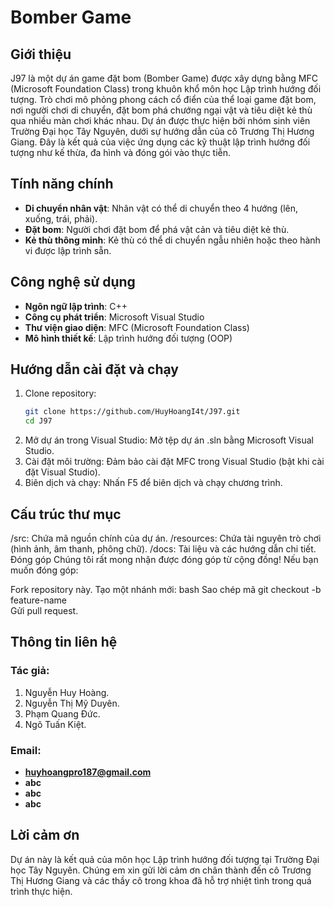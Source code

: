 # Bomber Game  
## Giới thiệu
   J97 là một dự án game đặt bom (Bomber Game) được xây dựng bằng MFC (Microsoft Foundation Class) trong khuôn khổ môn học Lập trình hướng đối tượng. Trò chơi mô phỏng phong cách cổ điển của thể loại game đặt bom, nơi người chơi di chuyển, đặt bom phá chướng ngại vật và tiêu diệt kẻ thù qua nhiều màn chơi khác nhau.
   Dự án được thực hiện bởi nhóm sinh viên Trường Đại học Tây Nguyên, dưới sự hướng dẫn của cô Trương Thị Hương Giang. Đây là kết quả của việc ứng dụng các kỹ thuật lập trình hướng đối tượng như kế thừa, đa hình và đóng gói vào thực tiễn.
## Tính năng chính
- **Di chuyển nhân vật**: Nhân vật có thể di chuyển theo 4 hướng (lên, xuống, trái, phải).
- **Đặt bom**: Người chơi đặt bom để phá vật cản và tiêu diệt kẻ thù.
- **Kẻ thù thông minh**: Kẻ thù có thể di chuyển ngẫu nhiên hoặc theo hành vi được lập trình sẵn.
## Công nghệ sử dụng
- **Ngôn ngữ lập trình**: C++
- **Công cụ phát triển**: Microsoft Visual Studio
- **Thư viện giao diện**: MFC (Microsoft Foundation Class)
- **Mô hình thiết kế**: Lập trình hướng đối tượng (OOP)
## Hướng dẫn cài đặt và chạy
1. Clone repository:  
   ```bash  
   git clone https://github.com/HuyHoangI4t/J97.git  
   cd J97  
2. Mở dự án trong Visual Studio:
   Mở tệp dự án .sln bằng Microsoft Visual Studio.
3. Cài đặt môi trường:
   Đảm bảo cài đặt MFC trong Visual Studio (bật khi cài đặt Visual Studio).
4. Biên dịch và chạy:
   Nhấn F5 để biên dịch và chạy chương trình.
## Cấu trúc thư mục
   /src: Chứa mã nguồn chính của dự án.
   /resources: Chứa tài nguyên trò chơi (hình ảnh, âm thanh, phông chữ).
   /docs: Tài liệu và các hướng dẫn chi tiết.
Đóng góp
Chúng tôi rất mong nhận được đóng góp từ cộng đồng! Nếu bạn muốn đóng góp:

Fork repository này.
Tạo một nhánh mới:
bash
Sao chép mã
git checkout -b feature-name  
Gửi pull request.
## Thông tin liên hệ
### Tác giả: 
   1. Nguyễn Huy Hoàng.
   2. Nguyễn Thị Mỹ Duyên.
   3. Phạm Quang Đức.
   4. Ngô Tuấn Kiệt.
### Email:
   - **[huyhoangpro187@gmail.com](mailto:huyhoangpro187@gmail.com)**
   - **abc**
   - **abc**
   - **abc**
## Lời cảm ơn
   Dự án này là kết quả của môn học Lập trình hướng đối tượng tại Trường Đại học Tây Nguyên. Chúng em xin gửi lời cảm ơn chân thành đến cô Trương Thị Hương Giang và các thầy cô trong khoa đã hỗ trợ nhiệt tình trong quá trình thực hiện.

